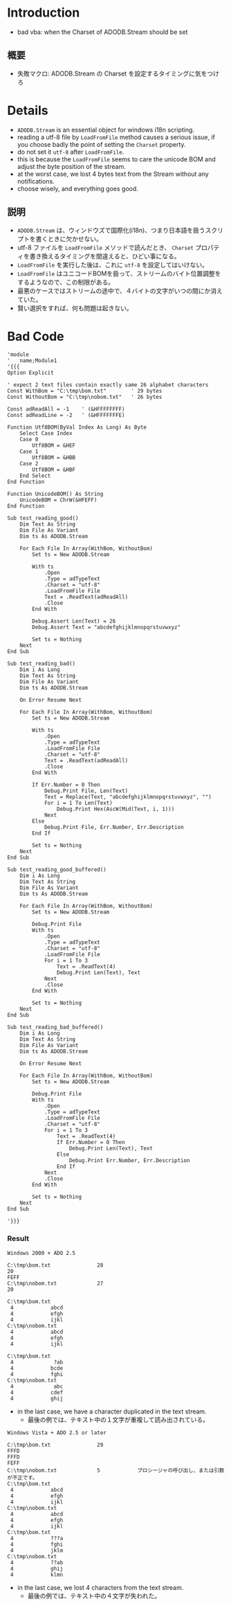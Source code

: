 # Introduction #

  * bad vba: when the Charset of ADODB.Stream should be set

## 概要 ##
  * 失敗マクロ: ADODB.Stream の Charset を設定するタイミングに気をつけろ

# Details #

  * `ADODB.Stream` is an essential object for windows i18n scripting.
  * reading a utf-8 file by `LoadFromFile` method causes a serious issue, if you choose badly the point of setting the `Charset` property.
  * do not set it `utf-8` after `LoadFromFile`.
  * this is because the `LoadFromFile` seems to care the unicode BOM and adjust the byte position of the stream.
  * at the worst case, we lost 4 bytes text from the Stream without any notifications.
  * choose wisely, and everything goes good.

## 説明 ##
  * `ADODB.Stream` は、ウィンドウズで国際化(i18n)、つまり日本語を扱うスクリプトを書くときに欠かせない。
  * utf-8 ファイルを `LoadFromFile` メソッドで読んだとき、 `Charset` プロパティを書き換えるタイミングを間違えると、ひどい事になる。
  * `LoadFromFile` を実行した後は、これに `utf-8` を設定してはいけない。
  * `LoadFromFile` はユニコードBOMを扱って、ストリームのバイト位置調整をするようなので、この制限がある。
  * 最悪のケースではストリームの途中で、４バイトの文字がいつの間にか消えていた。
  * 賢い選択をすれば、何も問題は起きない。

# Bad Code #

```
'module
'   name;Module1
'{{{
Option Explicit

' expect 2 text files contain exactly same 26 alphabet characters
Const WithBom = "C:\tmp\bom.txt"        ' 29 bytes
Const WithoutBom = "C:\tmp\nobom.txt"   ' 26 bytes

Const adReadAll = -1    ' (&HFFFFFFFF)
Const adReadLine = -2   ' (&HFFFFFFFE)

Function Utf8BOM(ByVal Index As Long) As Byte
    Select Case Index
    Case 0
        Utf8BOM = &HEF
    Case 1
        Utf8BOM = &HBB
    Case 2
        Utf8BOM = &HBF
    End Select
End Function

Function UnicodeBOM() As String
    UnicodeBOM = ChrW(&HFEFF)
End Function

Sub test_reading_good()
    Dim Text As String
    Dim File As Variant
    Dim ts As ADODB.Stream
    
    For Each File In Array(WithBom, WithoutBom)
        Set ts = New ADODB.Stream
        
        With ts
            .Open
            .Type = adTypeText
            .Charset = "utf-8"
            .LoadFromFile File
            Text = .ReadText(adReadAll)
            .Close
        End With
        
        Debug.Assert Len(Text) = 26
        Debug.Assert Text = "abcdefghijklmnopqrstuvwxyz"
        
        Set ts = Nothing
    Next
End Sub

Sub test_reading_bad()
    Dim i As Long
    Dim Text As String
    Dim File As Variant
    Dim ts As ADODB.Stream
    
    On Error Resume Next
    
    For Each File In Array(WithBom, WithoutBom)
        Set ts = New ADODB.Stream
        
        With ts
            .Open
            .Type = adTypeText
            .LoadFromFile File
            .Charset = "utf-8"
            Text = .ReadText(adReadAll)
            .Close
        End With
        
        If Err.Number = 0 Then
            Debug.Print File, Len(Text)
            Text = Replace(Text, "abcdefghijklmnopqrstuvwxyz", "")
            For i = 1 To Len(Text)
                Debug.Print Hex(AscW(Mid(Text, i, 1)))
            Next
        Else
            Debug.Print File, Err.Number, Err.Description
        End If
        
        Set ts = Nothing
    Next
End Sub

Sub test_reading_good_buffered()
    Dim i As Long
    Dim Text As String
    Dim File As Variant
    Dim ts As ADODB.Stream
    
    For Each File In Array(WithBom, WithoutBom)
        Set ts = New ADODB.Stream
        
        Debug.Print File
        With ts
            .Open
            .Type = adTypeText
            .Charset = "utf-8"
            .LoadFromFile File
            For i = 1 To 3
                Text = .ReadText(4)
                Debug.Print Len(Text), Text
            Next
            .Close
        End With
        
        Set ts = Nothing
    Next
End Sub

Sub test_reading_bad_buffered()
    Dim i As Long
    Dim Text As String
    Dim File As Variant
    Dim ts As ADODB.Stream
    
    On Error Resume Next
    
    For Each File In Array(WithBom, WithoutBom)
        Set ts = New ADODB.Stream
        
        Debug.Print File
        With ts
            .Open
            .Type = adTypeText
            .LoadFromFile File
            .Charset = "utf-8"
            For i = 1 To 3
                Text = .ReadText(4)
                If Err.Number = 0 Then
                    Debug.Print Len(Text), Text
                Else
                    Debug.Print Err.Number, Err.Description
                End If
            Next
            .Close
        End With
        
        Set ts = Nothing
    Next
End Sub

'}}}

```

### Result ###

```
Windows 2000 + ADO 2.5

C:\tmp\bom.txt               28 
20
FEFF
C:\tmp\nobom.txt             27 
20

C:\tmp\bom.txt
 4            abcd
 4            efgh
 4            ijkl
C:\tmp\nobom.txt
 4            abcd
 4            efgh
 4            ijkl

C:\tmp\bom.txt
 4             ?ab
 4            bcde
 4            fghi
C:\tmp\nobom.txt
 4             abc
 4            cdef
 4            ghij

```

  * in the last case, we have a character duplicated in the text stream.
    * 最後の例では、テキスト中の１文字が重複して読み出されている。

```
Windows Vista + ADO 2.5 or later

C:\tmp\bom.txt               29 
FFFD
FFFD
FEFF
C:\tmp\nobom.txt             5            プロシージャの呼び出し、または引数が不正です。
C:\tmp\bom.txt
 4            abcd
 4            efgh
 4            ijkl
C:\tmp\nobom.txt
 4            abcd
 4            efgh
 4            ijkl
C:\tmp\bom.txt
 4            ???a
 4            fghi
 4            jklm
C:\tmp\nobom.txt
 4            ??ab
 4            ghij
 4            klmn

```

  * in the last case, we lost 4 characters from the text stream.
    * 最後の例では、テキスト中の４文字が失われた。
